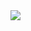 

<picture>
  <source
    srcset="https://github-readme-stats.vercel.app/api/top-langs/?username=louga31&size_weight=0.7&count_weight=0.3&layout=compact&hide_border=true&theme=dracula&bg_color=00000000"
    media="(prefers-color-scheme: dark)"
  />
  <source
    srcset="https://github-readme-stats.vercel.app/api/top-langs/?username=louga31&size_weight=0.7&count_weight=0.3&layout=compact&hide_border=true"
    media="(prefers-color-scheme: light), (prefers-color-scheme: no-preference)"
  />
  <img src="https://github-readme-stats.vercel.app/api/top-langs/?username=louga31&size_weight=0.7&count_weight=0.3&layout=compact&hide_border=true" />
</picture>
